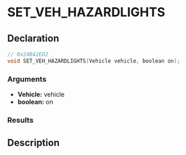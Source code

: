 # SET_VEH_HAZARDLIGHTS

## Declaration
```cpp
// 0x24B42ED2
void SET_VEH_HAZARDLIGHTS(Vehicle vehicle, boolean on);
```

### Arguments
- **Vehicle:** vehicle
- **boolean:** on

### Results

## Description
